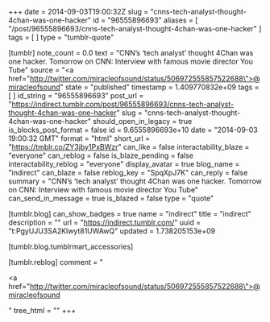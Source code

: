 +++
date = 2014-09-03T19:00:32Z
slug = "cnns-tech-analyst-thought-4chan-was-one-hacker"
id = "96555896693"
aliases = [ "/post/96555896693/cnns-tech-analyst-thought-4chan-was-one-hacker" ]
tags = [ ]
type = "tumblr-quote"

[tumblr]
note_count = 0.0
text = "CNN&rsquo;s &lsquo;tech analyst&rsquo; thought 4Chan was one hacker. Tomorrow on CNN: Interview with famous movie director You Tube"
source = "<a href=\"http://twitter.com/miracleofsound/status/506972555857522688\">@miracleofsound</a>"
state = "published"
timestamp = 1.409770832e+09
tags = [ ]
id_string = "96555896693"
post_url = "https://indirect.tumblr.com/post/96555896693/cnns-tech-analyst-thought-4chan-was-one-hacker"
slug = "cnns-tech-analyst-thought-4chan-was-one-hacker"
should_open_in_legacy = true
is_blocks_post_format = false
id = 9.6555896693e+10
date = "2014-09-03 19:00:32 GMT"
format = "html"
short_url = "https://tmblr.co/ZY3jby1PxBWzr"
can_like = false
interactability_blaze = "everyone"
can_reblog = false
is_blaze_pending = false
interactability_reblog = "everyone"
display_avatar = true
blog_name = "indirect"
can_blaze = false
reblog_key = "SpqXpJ7K"
can_reply = false
summary = "CNN’s ‘tech analyst’ thought 4Chan was one hacker. Tomorrow on CNN: Interview with famous movie director You Tube"
can_send_in_message = true
is_blazed = false
type = "quote"

[tumblr.blog]
can_show_badges = true
name = "indirect"
title = "indirect"
description = ""
url = "https://indirect.tumblr.com/"
uuid = "t:PgyUJU3SA2Klwyt81UWAwQ"
updated = 1.738205153e+09

[tumblr.blog.tumblrmart_accessories]

[tumblr.reblog]
comment = "<p><a href=\"http://twitter.com/miracleofsound/status/506972555857522688\">@miracleofsound</a></p>"
tree_html = ""
+++
